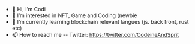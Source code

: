- 👋 Hi, I’m Codi
- 👀 I’m interested in NFT, Game and Coding (newbie
- 🌱 I’m currently learning  blockchain relevant langues (js. back front, rust etc)
- 📫 How to reach me -- Twitter: https://twitter.com/CodeineAndSprit

<!---
CodeineAndSprite/CodeineAndSprite is a ✨ special ✨ repository because its `README.md` (this file) appears on your GitHub profile.
You can click the Preview link to take a look at your changes.
--->
